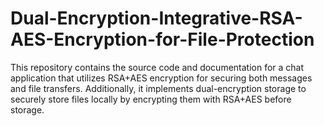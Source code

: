 # Dual-Encryption-Integrative-RSA-AES-Encryption-for-File-Protection
This repository contains the source code and documentation for a chat application that utilizes RSA+AES encryption for securing both messages and file transfers. Additionally, it implements dual-encryption storage to securely store files locally by encrypting them with RSA+AES before storage.
